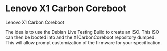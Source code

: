 # Lenovo X1 Carbon Coreboot
Lenovo X1 Carbon Coreboot


The idea is to use the Debian Live Testing Build to create an ISO. This ISO can then be booted into and the X1CarbonCoreboot repository dumped. This will allow prompt customization of the firmware for your specification.

